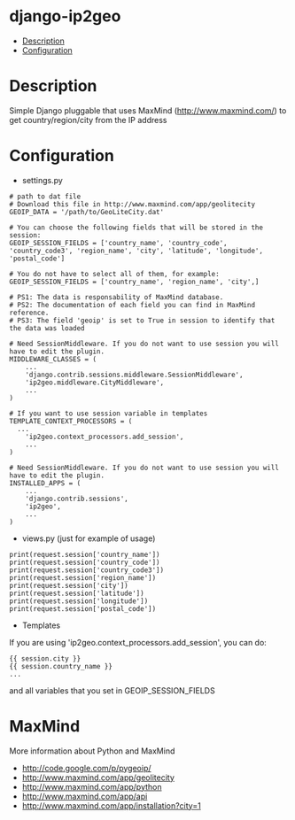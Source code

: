 django-ip2geo
=============

  * [Description](#description)
  * [Configuration](#configuration)


Description
=============

Simple Django pluggable that uses MaxMind (http://www.maxmind.com/) to get country/region/city from the IP address

Configuration
=============

  * settings.py

```
# path to dat file
# Download this file in http://www.maxmind.com/app/geolitecity
GEOIP_DATA = '/path/to/GeoLiteCity.dat'
    
# You can choose the following fields that will be stored in the session: 
GEOIP_SESSION_FIELDS = ['country_name', 'country_code', 'country_code3', 'region_name', 'city', 'latitude', 'longitude', 'postal_code']
    
# You do not have to select all of them, for example:
GEOIP_SESSION_FIELDS = ['country_name', 'region_name', 'city',]
    
# PS1: The data is responsability of MaxMind database.
# PS2: The documentation of each field you can find in MaxMind reference.
# PS3: The field 'geoip' is set to True in session to identify that the data was loaded
  
# Need SessionMiddleware. If you do not want to use session you will have to edit the plugin.
MIDDLEWARE_CLASSES = (
    ...
    'django.contrib.sessions.middleware.SessionMiddleware',
    'ip2geo.middleware.CityMiddleware',
    ...
)

# If you want to use session variable in templates
TEMPLATE_CONTEXT_PROCESSORS = (
  ...
    'ip2geo.context_processors.add_session',
    ...
)

# Need SessionMiddleware. If you do not want to use session you will have to edit the plugin.
INSTALLED_APPS = (
	...
    'django.contrib.sessions',
    'ip2geo',
    ...
)
```
  

  * views.py (just for example of usage)

```
print(request.session['country_name'])
print(request.session['country_code'])
print(request.session['country_code3'])
print(request.session['region_name'])
print(request.session['city'])
print(request.session['latitude'])
print(request.session['longitude'])
print(request.session['postal_code'])
```

  * Templates

If you are using 'ip2geo.context_processors.add_session', you can do:

```
{{ session.city }}
{{ session.country_name }}
...
```

and all variables that you set in GEOIP_SESSION_FIELDS

    
MaxMind
==========

More information about Python and MaxMind

  * http://code.google.com/p/pygeoip/
  * http://www.maxmind.com/app/geolitecity
  * http://www.maxmind.com/app/python
  * http://www.maxmind.com/app/api
  * http://www.maxmind.com/app/installation?city=1

  